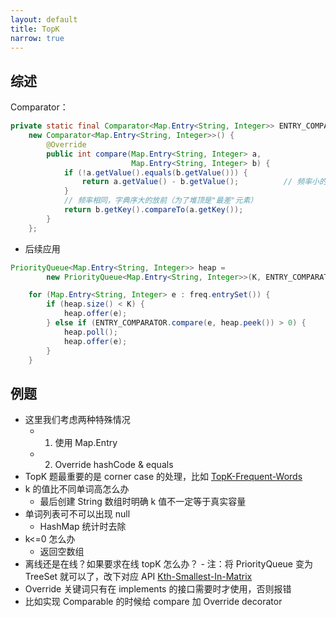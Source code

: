 ```yaml
---
layout: default
title: TopK
narrow: true
---
```


## 综述

Comparator：

```java
private static final Comparator<Map.Entry<String, Integer>> ENTRY_COMPARATOR =
	new Comparator<Map.Entry<String, Integer>>() {
		@Override
		public int compare(Map.Entry<String, Integer> a,
						   Map.Entry<String, Integer> b) {
			if (!a.getValue().equals(b.getValue())) {
				return a.getValue() - b.getValue();          // 频率小的在前
			}
			// 频率相同，字典序大的放前（为了堆顶是"最差"元素）
			return b.getKey().compareTo(a.getKey());
		}
	};
```

- 后续应用

```java
PriorityQueue<Map.Entry<String, Integer>> heap =
		new PriorityQueue<Map.Entry<String, Integer>>(K, ENTRY_COMPARATOR);

	for (Map.Entry<String, Integer> e : freq.entrySet()) {
		if (heap.size() < K) {
			heap.offer(e);
		} else if (ENTRY_COMPARATOR.compare(e, heap.peek()) > 0) {
			heap.poll();
			heap.offer(e);
		}
	}
```

## 例题

- 这里我们考虑两种特殊情况
  - 1.  使用 Map.Entry
  - 2.  Override hashCode & equals
- TopK 题最重要的是 corner case 的处理，比如
  [TopK-Frequent-Words](/algorithmn-notes/topk-frequent-words.html)
- k 的值比不同单词高怎么办
  - 最后创建 String 数组时明确 k 值不一定等于真实容量
- 单词列表可不可以出现 null
  - HashMap 统计时去除
- k<=0 怎么办
  - 返回空数组
- 离线还是在线？如果要求在线 topK 怎么办？ - 注：将 PriorityQueue 变为 TreeSet 就可以了，改下对应 API
  [Kth-Smallest-In-Matrix](/algorithmn-notes/kth-smallest-in-matrix.html)
- Override 关键词只有在 implements 的接口需要时才使用，否则报错
- 比如实现 Comparable 的时候给 compare 加 Override decorator
